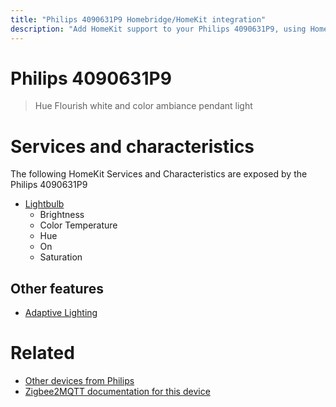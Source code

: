 ```yaml
---
title: "Philips 4090631P9 Homebridge/HomeKit integration"
description: "Add HomeKit support to your Philips 4090631P9, using Homebridge, Zigbee2MQTT and homebridge-z2m."
---
```

<!---
This file has been GENERATED using src/docgen/docgen.ts
DO NOT EDIT THIS FILE MANUALLY!
-->
# Philips 4090631P9
> Hue Flourish white and color ambiance pendant light


# Services and characteristics
The following HomeKit Services and Characteristics are exposed by
the Philips 4090631P9

* [Lightbulb](../../light.md)
  * Brightness
  * Color Temperature
  * Hue
  * On
  * Saturation

## Other features
* [Adaptive Lighting](../../light.md)

# Related
* [Other devices from Philips](../index.md#philips)
* [Zigbee2MQTT documentation for this device](https://www.zigbee2mqtt.io/devices/4090631P9.html)